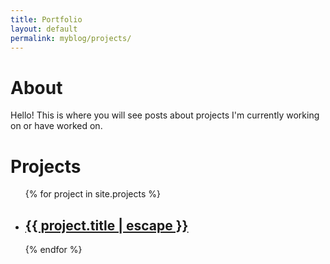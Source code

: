 ```yaml
---
title: Portfolio
layout: default
permalink: myblog/projects/
---
```

# About

Hello! This is where you will see posts about projects I'm currently working on or have worked on.

# Projects

<ul>
  {% for project in site.projects %}
    <li>
      <h2>
        <a class="project-link" href="{{ project.url | relative_url }}">{{ project.title | escape }}</a>
      </h2>
    </li>
  {% endfor %}
</ul>
